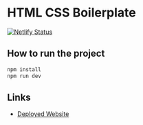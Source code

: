 # HTML CSS Boilerplate

[![Netlify Status](https://api.netlify.com/api/v1/badges/fdf5ea3f-c5aa-49ad-a7f9-007570a6aa84/deploy-status)](https://app.netlify.com/sites/silly-tartufo-32efec/deploys)



## How to run the project

```sh
npm install
npm run dev
```

## Links
- [Deployed Website](https://silly-tartufo-32efec.netlify.app)
